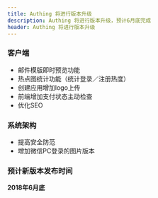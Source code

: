 ```yaml
---
title: Authing 将进行版本升级
description: Authing 将进行版本升级，预计6月底完成
header: Authing 将进行版本升级
---
```


### 客户端

- 邮件模版即时预览功能
- 热点图统计功能（统计登录／注册热度）
- 创建应用增加logo上传
- 前端增加支付状态主动检查
- 优化SEO

### 系统架构

- 提高安全防范
- 增加微信PC登录的图片版本

### 预计新版本发布时间

**2018年6月底**

